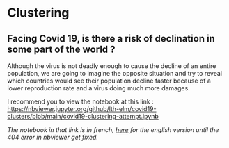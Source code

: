 # Clustering

## Facing Covid 19, is there a risk of declination in some part of the world ?

Although the virus is not deadly enough to cause the decline of an entire population, we are going to imagine the opposite situation and try to reveal which countries would see their population decline faster because of a lower reproduction rate and a virus doing much more damages.

I recommend you to view the notebook at this link : https://nbviewer.jupyter.org/github/lth-elm/covid19-clusters/blob/main/covid19-clustering-attempt.ipynb

*The notebook in that link is in french, [here](covid19-clustering-scenario.ipynb) for the english version until the 404 error in nbviewer get fixed.*